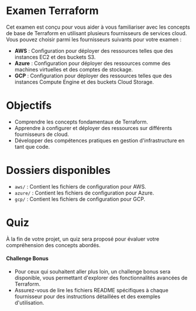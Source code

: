 # Examen Terraform 

Cet examen est conçu pour vous aider à vous familiariser avec les concepts de base de Terraform en utilisant plusieurs fournisseurs de services cloud. Vous pouvez choisir parmi les fournisseurs suivants pour votre examen :

- **AWS** : Configuration pour déployer des ressources telles que des instances EC2 et des buckets S3.
- **Azure** : Configuration pour déployer des ressources comme des machines virtuelles et des comptes de stockage.
- **GCP** : Configuration pour déployer des ressources telles que des instances Compute Engine et des buckets Cloud Storage.

# Objectifs

- Comprendre les concepts fondamentaux de Terraform.
- Apprendre à configurer et déployer des ressources sur différents fournisseurs de cloud.
- Développer des compétences pratiques en gestion d'infrastructure en tant que code.

# Dossiers disponibles

- `aws/` : Contient les fichiers de configuration pour AWS.
- `azure/` : Contient les fichiers de configuration pour Azure.
- `gcp/` : Contient les fichiers de configuration pour GCP.

# Quiz

À la fin de votre projet, un quiz sera proposé pour évaluer votre compréhension des concepts abordés.

#### Challenge Bonus

- Pour ceux qui souhaitent aller plus loin, un challenge bonus sera disponible, vous permettant d'explorer des fonctionnalités avancées de Terraform.
- Assurez-vous de lire les fichiers README spécifiques à chaque fournisseur pour des instructions détaillées et des exemples d'utilisation.
